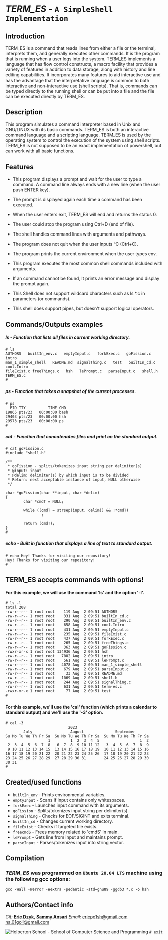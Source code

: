 # *TERM_ES* - `A SimpleShell Implementation`
## Introduction

TERM_ES is a command that reads lines from either a file or
the terminal, interprets them, and generally executes other commands.
It is the program that is running when a user logs into the system. TERM_ES implements a language that has flow control constructs, a macro facility that provides a variety of features in addition to data storage, along with history and line editing capabilities. It incorporates many features to aid interactive use and has the advantage that the interpretative language is common to both interactive and non-interactive use (shell scripts).  That is, commands can be typed directly to the running shell or can be put into a file and the file can be executed directly by TERM_ES.

## Description 
This program simulates a command interpreter based in Unix and GNU/LINUX with its basic commands. TERM_ES is both an interactive command language and a scripting language. TERM_ES is used by the operating system to control the execution of the system using shell scripts. TERM_ES is not supposed to be an exact implementation of powershell, but can work with all basic functions.

## Features 

- This program displays a prompt and wait for the user to type a command. A command line always ends with a new line (when the user push ENTER key).

- The prompt is displayed again each time a command has been executed.
- When the user enters exit, TERM_ES will end and returns the status 0.
- The user could stop the program using Ctrl+D (end of file).

- The shell handles command lines with arguments and pathways.

- The program does not quit when the user inputs ^C (Ctrl+C).

- The program prints the current environment when the user types env.

- This program executes the most common shell commands included with arguments.

- If an command cannot be found, It prints an error message and display the prompt again.

- This Shell does not support wildcard characters such as ls *.c in parameters (or commands). 

- This shell does support pipes, but doesn't support logical operators.

## Commands/Outputs examples

##### ls - Function that lists all files in current working directory.
```
# ls
AUTHORS   builtIn_env.c   emptyInput.c   forkExec.c   goFission.c   intro   
man_1_simple_shell   README.md  signalThing.c   test   builtIn_cd.c   cool.Intro 
fileExist.c freeThings.c   hsh   lePrompt.c   parseInput.c   shell.h   TERM_ES.c
#
```
##### ps - Function that takes a snapshot of the current processes.
```
# ps  
  PID TTY          TIME CMD
19865 pts/23   00:00:00 bash
29403 pts/23   00:00:00 hsh
29573 pts/23   00:00:00 ps
#
```
##### cat - Function that concatenates files and print on the standard output.
```
# cat goFission.c
#include "shell.h"

/**
 * goFission - splits/tokenizes input string per delimiter(s)
 * @input: input
 * @delim: delimiter(s) by which input is to be divided
 * Return: next acceptable instance of input, NULL otherwise
 */

char *goFission(char **input, char *delim)
{
        char *cmdT = NULL;

        while ((cmdT = strsep(input, delim)) && !*cmdT)
                ;

        return (cmdT);
}
# 
```
##### echo - Built in function that displays a line of text to standard output.
```
# echo Hey! Thanks for visiting our repository!
Hey! Thanks for visiting our repository!
# 
```
## TERM_ES accepts commands with options!

#### For this example, we will use the command 'ls' and the option '-l'.
```
# ls -l
total 208
-rw-r--r-- 1 root root    119 Aug  2 09:51 AUTHORS
-rw-r--r-- 1 root root    331 Aug  2 09:51 builtIn_cd.c
-rw-r--r-- 1 root root    290 Aug  2 09:51 builtIn_env.c
-rw-r--r-- 1 root root    658 Aug  2 09:51 cool.Intro
-rw-r--r-- 1 root root    431 Aug  2 09:51 emptyInput.c
-rw-r--r-- 1 root root    235 Aug  2 09:51 fileExist.c
-rw-r--r-- 1 root root    437 Aug  2 09:51 forkExec.c
-rw-r--r-- 1 root root    265 Aug  2 09:51 freeThings.c
-rw-r--r-- 1 root root    363 Aug  2 09:51 goFission.c
-rwxr-xr-x 1 root root 134936 Aug  2 09:51 hsh
-rw-r--r-- 1 root root   7002 Aug  2 09:51 intro
-rw-r--r-- 1 root root    561 Aug  2 09:51 lePrompt.c
-rw-r--r-- 1 root root   4078 Aug  2 09:51 man_1_simple_shell
-rw-r--r-- 1 root root    679 Aug  2 09:51 parseInput.c
-rw-r--r-- 1 root root     33 Aug  2 09:51 README.md
-rw-r--r-- 1 root root   1069 Aug  2 09:51 shell.h
-rw-r--r-- 1 root root    244 Aug  2 09:51 signalThing.c
-rw-r--r-- 1 root root    631 Aug  2 09:51 term-es.c
-rwxr-xr-x 1 root root     77 Aug  2 09:51 test
# 
```
#### For this example, we'll use the 'cal' function (which prints a calendar to standard output) and we'll use the '-3' option.
```
# cal -3
                            2023
        July                 August              September        
Su Mo Tu We Th Fr Sa  Su Mo Tu We Th Fr Sa  Su Mo Tu We Th Fr Sa  
                   1         1  2  3  4  5                  1  2  
 2  3  4  5  6  7  8   6  7  8  9 10 11 12   3  4  5  6  7  8  9  
 9 10 11 12 13 14 15  13 14 15 16 17 18 19  10 11 12 13 14 15 16  
16 17 18 19 20 21 22  20 21 22 23 24 25 26  17 18 19 20 21 22 23  
23 24 25 26 27 28 29  27 28 29 30 31        24 25 26 27 28 29 30  
30 31                                                             
# 
```
## Created/used functions

- `builtIn_env` - Prints environmental variables.
- `emptyInput` - Scans if input contains only whitespaces.
- `forkExec` - Launches input command with its arguments.
- `goFission` - Splits/tokenizes input string per delimiter(s).
- `signalThing` - Checks for EOF/SIGINT and exits terminal.
- `builtIn_cd` - Changes current working directory.
- `fileExist` - Checks if targeted file exists.
- `freecmdS` - Frees memory related to 'cmdS' in main.
- `lePrompt` - Gets line from input and maintains prompt.
- `parseInput` - Parses/tokenizes input into string vector.

## Compilation
### *TERM_ES* was programmed on `Ubuntu 20.04 LTS` machine using the following gcc options:
`gcc -Wall -Werror -Wextra -pedantic -std=gnu89 -ggdb3 *.c -o hsh`

## Authors/Contact info
*Git:* [**Eric Dzyk**](https://github.com/ericpo1sh), [**Sammy Ansari**](https://github.com/O-01) 
*Email:* <ericpo1sh@gmail.com> <na.01goli@gmail.com>

![Holberton School - School of Computer Science and Programming](https://uploads-ssl.webflow.com/6105315644a26f77912a1ada/63eea844ae4e3022154e2878_Holberton.png)
`# exit`
